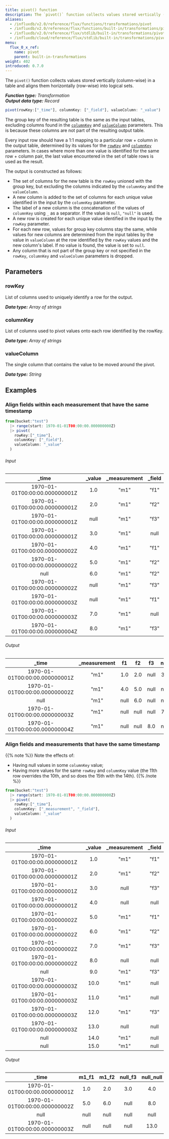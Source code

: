 ```yaml
---
title: pivot() function
description: The `pivot()` function collects values stored vertically (column-wise) in a table and aligns them horizontally (row-wise) into logical sets.
aliases:
  - /influxdb/v2.0/reference/flux/functions/transformations/pivot
  - /influxdb/v2.0/reference/flux/functions/built-in/transformations/pivot/
  - /influxdb/v2.0/reference/flux/stdlib/built-in/transformations/pivot/
  - /influxdb/cloud/reference/flux/stdlib/built-in/transformations/pivot/
menu:
  flux_0_x_ref:
    name: pivot
    parent: built-in-transformations
weight: 402
introduced: 0.7.0
---
```


The `pivot()` function collects values stored vertically (column-wise) in a table
and aligns them horizontally (row-wise) into logical sets.

_**Function type:** Transformation_  
_**Output data type:** Record_

```js
pivot(rowKey:["_time"], columnKey: ["_field"], valueColumn: "_value")
```

The group key of the resulting table is the same as the input tables, excluding columns found in the [`columnKey`](#columnkey) and [`valueColumn`](#valuecolumn) parameters.
This is because these columns are not part of the resulting output table.  

Every input row should have a 1:1 mapping to a particular row + column in the output table, determined by its values for the [`rowKey`](#rowkey) and [`columnKey`](#columnkey) parameters.
In cases where more than one value is identified for the same row + column pair, the last value
encountered in the set of table rows is used as the result.

The output is constructed as follows:

- The set of columns for the new table is the `rowKey` unioned with the group key,
  but excluding the columns indicated by the `columnKey` and the `valueColumn`.
- A new column is added to the set of columns for each unique value identified
  in the input by the `columnKey` parameter.
- The label of a new column is the concatenation of the values of `columnKey` using `_` as a separator.
  If the value is `null`, `"null"` is used.
- A new row is created for each unique value identified in the input by the `rowKey` parameter.
- For each new row, values for group key columns stay the same, while values for new columns are
  determined from the input tables by the value in `valueColumn` at the row identified by the
  `rowKey` values and the new column's label.
  If no value is found, the value is set to `null`.
- Any column that is not part of the group key or not specified in the `rowKey`,
  `columnKey` and `valueColumn` parameters is dropped.

## Parameters

### rowKey
List of columns used to uniquely identify a row for the output.

_**Data type:** Array of strings_

### columnKey
List of columns used to pivot values onto each row identified by the rowKey.

_**Data type:** Array of strings_

### valueColumn
The single column that contains the value to be moved around the pivot.

_**Data type:** String_

## Examples

### Align fields within each measurement that have the same timestamp

```js
from(bucket:"test")
  |> range(start: 1970-01-01T00:00:00.000000000Z)
  |> pivot(
    rowKey:["_time"],
    columnKey: ["_field"],
    valueColumn: "_value"
  )
```

###### Input
|              _time             | _value | _measurement | _field |
|:------------------------------:|:------:|:------------:|:------:|
| 1970-01-01T00:00:00.000000001Z |   1.0  |     "m1"     |  "f1"  |
| 1970-01-01T00:00:00.000000001Z |   2.0  |     "m1"     |  "f2"  |
| 1970-01-01T00:00:00.000000001Z |  null  |     "m1"     |  "f3"  |
| 1970-01-01T00:00:00.000000001Z |   3.0  |     "m1"     |  null  |
| 1970-01-01T00:00:00.000000002Z |   4.0  |     "m1"     |  "f1"  |
| 1970-01-01T00:00:00.000000002Z |   5.0  |     "m1"     |  "f2"  |
|              null              |   6.0  |     "m1"     |  "f2"  |
| 1970-01-01T00:00:00.000000002Z |  null  |     "m1"     |  "f3"  |
| 1970-01-01T00:00:00.000000003Z |  null  |     "m1"     |  "f1"  |
| 1970-01-01T00:00:00.000000003Z |   7.0  |     "m1"     |  null  |
| 1970-01-01T00:00:00.000000004Z |   8.0  |     "m1"     |  "f3"  |

###### Output
|              _time             | _measurement |  f1  |  f2  |  f3  | null |
|:------------------------------:|:------------:|:----:|:----:|:----:|:----:|
| 1970-01-01T00:00:00.000000001Z |     "m1"     |  1.0 |  2.0 | null |  3.0 |
| 1970-01-01T00:00:00.000000002Z |     "m1"     |  4.0 |  5.0 | null | null |
|               null             |     "m1"     | null |  6.0 | null | null |
| 1970-01-01T00:00:00.000000003Z |     "m1"     | null | null | null |  7.0 |
| 1970-01-01T00:00:00.000000004Z |     "m1"     | null | null |  8.0 | null |

### Align fields and measurements that have the same timestamp  

{{% note %}}
Note the effects of:

- Having null values in some `columnKey` value;
- Having more values for the same `rowKey` and `columnKey` value
  (the 11th row overrides the 10th, and so does the 15th with the 14th).
{{% /note %}}

```js
from(bucket:"test")
  |> range(start: 1970-01-01T00:00:00.000000000Z)
  |> pivot(
    rowKey:["_time"],
    columnKey: ["_measurement", "_field"],
    valueColumn: "_value"
  )
```

###### Input
|              _time             | _value | _measurement | _field |
|:------------------------------:|:------:|:------------:|:------:|
| 1970-01-01T00:00:00.000000001Z |   1.0  |     "m1"     |  "f1"  |
| 1970-01-01T00:00:00.000000001Z |   2.0  |     "m1"     |  "f2"  |
| 1970-01-01T00:00:00.000000001Z |   3.0  |     null     |  "f3"  |
| 1970-01-01T00:00:00.000000001Z |   4.0  |     null     |  null  |
| 1970-01-01T00:00:00.000000002Z |   5.0  |     "m1"     |  "f1"  |
| 1970-01-01T00:00:00.000000002Z |   6.0  |     "m1"     |  "f2"  |
| 1970-01-01T00:00:00.000000002Z |   7.0  |     "m1"     |  "f3"  |
| 1970-01-01T00:00:00.000000002Z |   8.0  |     null     |  null  |
|              null              |   9.0  |     "m1"     |  "f3"  |
| 1970-01-01T00:00:00.000000003Z |  10.0  |     "m1"     |  null  |
| 1970-01-01T00:00:00.000000003Z |  11.0  |     "m1"     |  null  |
| 1970-01-01T00:00:00.000000003Z |  12.0  |     "m1"     |  "f3"  |
| 1970-01-01T00:00:00.000000003Z |  13.0  |     null     |  null  |
|              null              |  14.0  |     "m1"     |  null  |
|              null              |  15.0  |     "m1"     |  null  |

###### Output
|              _time             | m1_f1 | m1_f2 |  null_f3  | null_null | m1_f3 | m1_null |
|:------------------------------:|:-----:|:-----:|:---------:|:---------:|:-----:|:-------:|
| 1970-01-01T00:00:00.000000001Z |  1.0  |  2.0  |    3.0    |    4.0    |  null |  null   |
| 1970-01-01T00:00:00.000000002Z |  5.0  |  6.0  |   null    |    8.0    |  7.0  |  null   |
|              null              |  null |  null |   null    |    null   |  9.0  |  15.0   |
| 1970-01-01T00:00:00.000000003Z |  null |  null |   null    |   13.0    |  12.0 |  11.0   |
